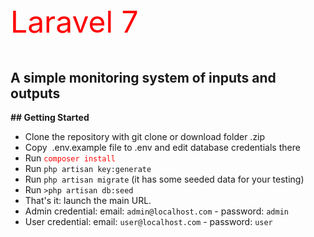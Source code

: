 <p style="color: red; font-size:48px">Laravel 7</p>
<h2>A simple monitoring system of inputs and outputs</h2>
<p><strong>## Getting Started</strong></p>
<ul style="list-style-type: disc;">
<li>Clone the repository with git clone or download folder .zip</li>
<li>Copy&nbsp; .env.example file to .env and edit database credentials there</li>
<li>Run <span style="background-color: #ffffff; color: #ff0000;"><code>composer install</code></span></li>
<li>Run <code>php artisan key:generate</code></li>
<li>Run <code>php artisan migrate</code> (it has some seeded data for your testing)</li>
<li>Run <code>>php artisan db:seed</code></li>
<li>That's it: launch the main URL.</li>
<li>Admin credential: email: <code>admin@localhost.com</code> - password: <code>admin</code></li>
<li>User credential: email: <code>user@localhost.com</code> - password: <code>user</code></li>
</ul>

